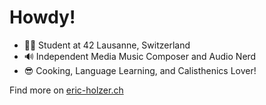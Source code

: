 # Howdy!
- 👨‍🎓 Student at 42 Lausanne, Switzerland
- 🔊 Independent Media Music Composer and Audio Nerd
- 😎 Cooking, Language Learning, and Calisthenics Lover!

Find more on <a href="eric-holzer.ch" target="_blank">eric-holzer.ch</a>
